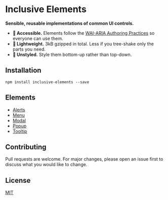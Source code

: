 # Inclusive Elements

**Sensible, reusable implementations of common UI controls.**

- **🦮 Accessible.** Elements follow the [WAI-ARIA Authoring Practices](https://w3c.github.io/aria-practices) so everyone can use them.
- **🌳 Lightweight.** 3kB gzipped in total. Less if you tree-shake only the parts you need.
- **🎨 Unstyled.** Style them bottom-up rather than top-down.

## Installation

```
npm install inclusive-elements --save
```

## Elements

- [Alerts](src/alerts)
- [Menu](src/menu)
- [Modal](src/modal)
- [Popup](src/popup)
- [Tooltip](src/tooltip)

## Contributing

Pull requests are welcome. For major changes, please open an issue first to discuss what you would like to change.

## License

[MIT](LICENSE)
